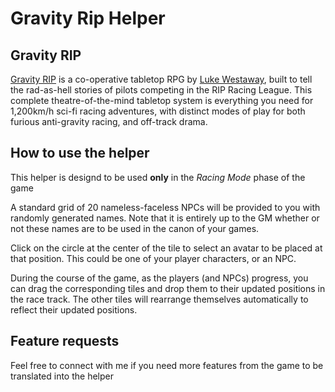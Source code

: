 # Gravity Rip Helper

## Gravity RIP

[Gravity RIP](https://gravity.rip/)  is a co-operative tabletop RPG by [Luke Westaway](https://twitter.com/lukewestaway), built to tell the rad-as-hell stories of pilots competing in the RIP Racing League. This complete theatre-of-the-mind tabletop system is everything you need for 1,200km/h sci-fi racing adventures, with distinct modes of play for both furious anti-gravity racing, and off-track drama.

## How to use the helper

This helper is designd to be used **only** in the *Racing Mode* phase of the game

A standard grid of 20 nameless-faceless NPCs will be provided to you with randomly generated names. Note that it is entirely up to the GM whether or not these names are to be used in the canon of your games.

Click on the circle at the center of the tile to select an avatar to be placed at that position. This could be one of your player characters, or an NPC.

During the course of the game, as the players (and NPCs) progress, you can drag the corresponding tiles and drop them to their updated positions in the race track. The other tiles will rearrange themselves automatically to reflect their updated positions.

## Feature requests

Feel free to connect with me if you need more features from the game to be translated into the helper

